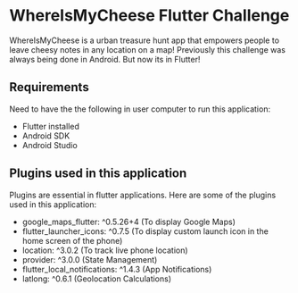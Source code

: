 # WhereIsMyCheese Flutter Challenge

 WhereIsMyCheese is a urban treasure hunt app that empowers people to leave cheesy notes in any location on a map! Previously this challenge was always being done in Android. But now its in Flutter!

## Requirements

Need to have the the following in user computer to run this application:
 - Flutter installed
 - Android SDK
 - Android Studio
 
## Plugins used in this application

Plugins are essential in flutter applications. Here are some of the plugins used in this application: 
 - google_maps_flutter: ^0.5.26+4 (To display Google Maps)
 - flutter_launcher_icons: ^0.7.5 (To display custom launch icon in the home screen of the phone)
 - location: ^3.0.2 (To track live phone location)
 - provider: ^3.0.0 (State Management)
 - flutter_local_notifications: ^1.4.3 (App Notifications)
 - latlong: ^0.6.1 (Geolocation Calculations)
